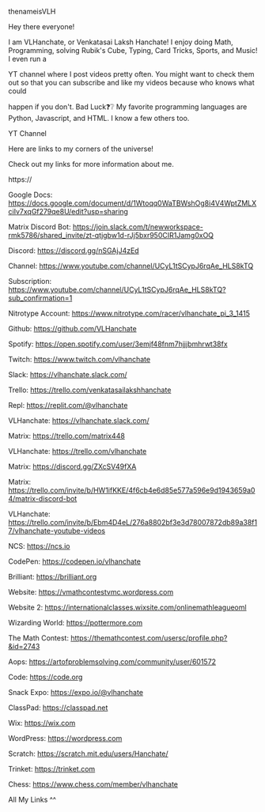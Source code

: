 thenameisVLH

Hey there everyone!

I am VLHanchate, or Venkatasai Laksh Hanchate! I enjoy doing Math, Programming, solving Rubik's Cube, Typing, Card Tricks, Sports, and Music! I even run a
     
YT channel where I post videos pretty often. You might want to check them out so that you can subscribe and like my videos because who knows what could
     
happen if you don't. Bad Luck❓❔ My favorite programming languages are Python, Javascript, and HTML. I know a few others too.
     
YT Channel
                                                                    
Here are links to my corners of the universe!
                                                                    
Check out my links for more information about me.

https://

Google Docs: https://docs.google.com/document/d/1Wtoqq0WaTBWshOg8i4V4WptZMLXciIv7xqGf279qe8U/edit?usp=sharing

Matrix Discord Bot: https://join.slack.com/t/newworkspace-rmk5786/shared_invite/zt-qtjgbw1d-rJj5bxr950CIR1Jamg0xOQ

Discord: https://discord.gg/nSGAjJ4zEd

Channel: https://www.youtube.com/channel/UCyL1tSCypJ6rqAe_HLS8kTQ

Subscription: https://www.youtube.com/channel/UCyL1tSCypJ6rqAe_HLS8kTQ?sub_confirmation=1

Nitrotype Account: https://www.nitrotype.com/racer/vlhanchate_pi_3_1415

Github: https://github.com/VLHanchate

Spotify: https://open.spotify.com/user/3emjf48fnm7hjjjbmhrwt38fx

Twitch: https://www.twitch.com/vlhanchate

Slack: https://vlhanchate.slack.com/

Trello: https://trello.com/venkatasailakshhanchate

Repl: https://replit.com/@vlhanchate

VLHanchate: https://vlhanchate.slack.com/

Matrix: https://trello.com/matrix448

VLHanchate: https://trello.com/vlhanchate

Matrix: https://discord.gg/ZXcSV49fXA

Matrix: https://trello.com/invite/b/HW1ifKKE/4f6cb4e6d85e577a596e9d1943659a04/matrix-discord-bot

VLHanchate: https://trello.com/invite/b/Ebm4D4eL/276a8802bf3e3d78007872db89a38f17/vlhanchate-youtube-videos

NCS: https://ncs.io

CodePen: https://codepen.io/vlhanchate

Brilliant: https://brilliant.org

Website: https://vmathcontestvmc.wordpress.com

Website 2: https://internationalclasses.wixsite.com/onlinemathleagueoml

Wizarding World: https://pottermore.com

The Math Contest: https://themathcontest.com/usersc/profile.php?&id=2743

Aops: https://artofproblemsolving.com/community/user/601572

Code: https://code.org

Snack Expo: https://expo.io/@vlhanchate

ClassPad: https://classpad.net

Wix: https://wix.com

WordPress: https://wordpress.com

Scratch: https://scratch.mit.edu/users/Hanchate/

Trinket: https://trinket.com

Chess: https://www.chess.com/member/vlhanchate


All My Links ^^
